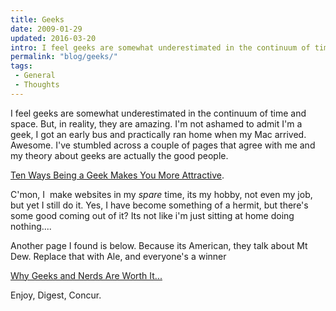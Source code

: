 ```yaml
---
title: Geeks
date: 2009-01-29
updated: 2016-03-20
intro: I feel geeks are somewhat underestimated in the continuum of time and space. But, in reality, they are amazing. I'm not ashamed to admit I'm a geek.
permalink: "blog/geeks/"
tags:
 - General
 - Thoughts
---
```


I feel geeks are somewhat underestimated in the continuum of time and space. But, in reality, they are amazing. I'm not ashamed to admit I'm a geek, I got an early bus and practically ran home when my Mac arrived. Awesome. I've stumbled across a couple of pages that agree with me and my theory about geeks are actually the good people.

[Ten Ways Being a Geek Makes You More Attractive](http://mingle2.com/blog/view/10-ways-being-a-geek-makes-you-more-attractive).

C'mon, I  make websites in my _spare_ time, its my hobby, not even my job, but yet I still do it. Yes, I have become something of a hermit, but there's some good coming out of it? Its not like i'm just sitting at home doing nothing....

Another page I found is below. Because its American, they talk about Mt Dew. Replace that with Ale, and everyone's a winner

[Why Geeks and Nerds Are Worth It...](http://www.craigslist.org/about/best/sfo/66795671.html)

Enjoy, Digest, Concur.
